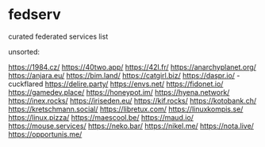 # fedserv
curated federated services list

unsorted:

https://1984.cz/
https://40two.app/
https://42l.fr/
https://anarchyplanet.org/
https://anjara.eu/
https://bim.land/
https://catgirl.biz/
https://daspr.io/ - cuckflared
https://delire.party/
https://envs.net/
https://fidonet.io/
https://gamedev.place/
https://honeypot.im/
https://hyena.network/
https://inex.rocks/
https://iriseden.eu/
https://kif.rocks/
https://kotobank.ch/
https://kretschmann.social/
https://libretux.com/
https://linuxkompis.se/
https://linux.pizza/
https://maescool.be/
https://maud.io/
https://mouse.services/
https://neko.bar/
https://nikel.me/
https://nota.live/
https://opportunis.me/
